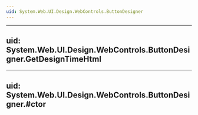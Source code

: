 ```yaml
---
uid: System.Web.UI.Design.WebControls.ButtonDesigner
---
```


---
uid: System.Web.UI.Design.WebControls.ButtonDesigner.GetDesignTimeHtml
---

---
uid: System.Web.UI.Design.WebControls.ButtonDesigner.#ctor
---
